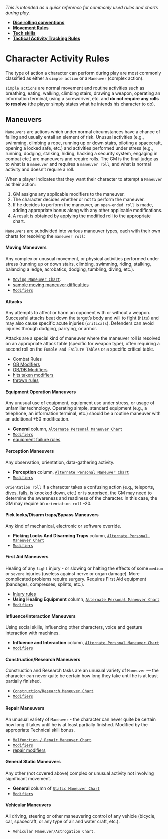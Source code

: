 *This is intended as a quick reference for commonly used rules and charts during play.*

- [**Dice rolling conventions**](dice-rolling-conventions.md)
- [**Movement Rules**](movement-rules.md)
- [**Tech skills**](skills.md)
- [**Tactical Activity Tracking Rules**](tactical-activity-tracking.md)

# Character Activity Rules

The type of action a character can perform during play are most commonly classified as either a `simple action` or a `Maneuver` (complex action).

`simple actions` are normal movement and routine activities such as breathing, eating, walking, climbing stairs, drawing a weapon, operating an information terminal, using a screwdriver, etc. and **do not require any rolls to resolve** (the player simply states what he intends his character to do).

## Maneuvers
`Maneuvers` are actions which under normal circumstances have a chance of failing and usually entail an element of risk.
Unusual activities (e.g., swimming, climbing a rope, running up or down stairs, piloting a spacecraft, opening a locked safe, etc.) and activities performed under stress (e.g., running, dodging, stalking, hiding, hacking a security system, engaging in combat etc.) are maneuvers and require rolls. The GM is the final judge as to what is a `maneuver` and requires a `maneuver roll`, and what is normal activity and doesn’t require a roll.

When a player indicates that they want their character to attempt a `Maneuver` as their action:
1. GM assigns any applicable modifiers to the maneuver.
2. The character decides whether or not to perform the maneuver.
3. If he decides to perform the maneuver, an `open-ended roll` is made, adding appropriate bonus along with any other applicable modifications.
4. A result is obtained by applying the modified roll to the appropriate chart.

`Maneuvers` are subdivided into various maneuver types, each with their own charts for resolving the `maneuver roll`:

#### Moving Maneuvers
Any complex or unusual movement, or physical activities performed under stress (running up or down stairs, climbing, swimming, riding, stalking, balancing a ledge, acrobatics, dodging, tumbling, diving, etc.).

- [`Moving Maneuver Chart`](https://drive.google.com/open?id=1QmrjA1JVhHZZNdUClJAn7gEoVgSD8BvJ).
- [sample moving maneuver difficulties](moving-maneuver-difficulties.md)
- [`Modifiers`](https://skippern.github.io/iRoleMaster.help/Contents/Resources/shared/T/RMSR_T-4.2.png)

#### Attacks
Any attempts to affect or harm an opponent with or without a weapon. 
Successful attacks beat down the target’s body and will to fight (`hits`) and may also cause specific acute injuries (`criticals`). Defenders can avoid injuries through dodging, parrying, or armor.

Attacks are a special kind of maneuver where the maneuver roll is resolved on an appropriate attack table (specific for weapon type), often requiring a second roll on the `Fumble and Failure Tables` or a specific critical table.
- Combat Rules
- [OB Modifiers](https://drive.google.com/open?id=1N1pcykiytz4mn3xdQHRkSuJltK1QSXYE)
- [OB/DB Modifiers](ob-db-modifiers.md)
- [hits taken modifiers](https://drive.google.com/open?id=1tnytSikTJTY5FBkvswJ8UqsOrPB_taW_)
- [thrown rules](thrown-rules.md)

#### Equipment Operation Maneuvers
Any unusual use of equipment, equipment use under stress, or usage of unfamiliar technology.
Operating simple, standard equipment (e.g., a telephone, an information terminal, etc.) should be a routine maneuver with an additional +50 modification.
- **General** column, [`Alternate Personal Maneuver Chart`](https://drive.google.com/open?id=18acBn2E4YGCWU7FnnDhlgLs6DiDdeMaj)
- [`Modifiers`](https://drive.google.com/open?id=1tnytSikTJTY5FBkvswJ8UqsOrPB_taW_)
- [equipment failure rules](equipment-failure-breakage.md)

#### Perception Maneuvers
Any observation, orientation, data-gathering activity.

- **Perception** column, [`Alternate Personal Maneuver Chart`](https://drive.google.com/open?id=18acBn2E4YGCWU7FnnDhlgLs6DiDdeMaj)
- [`Modifiers`](https://drive.google.com/open?id=1tnytSikTJTY5FBkvswJ8UqsOrPB_taW_)

`Orientation roll` If a character takes a confusing action (e.g., teleports, dives, falls, is knocked down, etc.) or is surprised, the GM may need to determine the awareness and readiness of the character. In this case, the GM may require an `orientation roll` -20.

#### Pick locks/Disarm traps/Bypass Maneuvers
Any kind of mechanical, electronic or software override.
- **Picking Locks And Disarming Traps** column, [`Alternate Personal Maneuver Chart`](https://drive.google.com/open?id=18acBn2E4YGCWU7FnnDhlgLs6DiDdeMaj)
- [`Modifiers`](https://drive.google.com/open?id=1tnytSikTJTY5FBkvswJ8UqsOrPB_taW_)

#### First Aid Maneuvers
Healing of any `light` injury - or slowing or halting the effects of some `medium` or `severe` injuries (useless against nerve or organ damage). More complicated problems require surgery.
Requires First Aid equipment (bandages, compresses, splints, etc.).
- [Injury rules](injury-death-healing.md)
- **Using Healing Equipment** column, [`Alternate Personal Maneuver Chart`](https://drive.google.com/open?id=18acBn2E4YGCWU7FnnDhlgLs6DiDdeMaj)
- [`Modifiers`](https://drive.google.com/open?id=1tnytSikTJTY5FBkvswJ8UqsOrPB_taW_)

#### Influence/Interaction Maneuvers
Using social skills, influencing other characters, voice and gesture interaction with machines. 
- **Influence and Interaction** column, [`Alternate Personal Maneuver Chart`](https://drive.google.com/open?id=18acBn2E4YGCWU7FnnDhlgLs6DiDdeMaj)
- [`Modifiers`](https://drive.google.com/open?id=1tnytSikTJTY5FBkvswJ8UqsOrPB_taW_)

#### Construction/Research Maneuvers
Construction and Research tasks are an unusual variety of `Maneuver` — the character can never quite be certain how long they take until he is at least partially finished.
- [`Construction/Research Maneuver Chart`](https://drive.google.com/open?id=1MlE0rmM9USBmwVmXokUKCwwZzixDj0U_)
- [`Modifiers`](https://drive.google.com/open?id=1gz80stxpaNaAkewMxoWQ3wU38HOimD84)

#### Repair Maneuvers
An unusual variety of `Maneuver` - the character can never quite be certain how long it takes until he is at least partially finished.
Modified by the appropriate Technical skill bonus.
- [`Malfunction / Repair Maneuver Chart`](https://drive.google.com/open?id=18Vo4yWrWMYUSPOjC4sZEUapUlSwAleNp).
- [`Modifiers`](https://drive.google.com/open?id=1tnytSikTJTY5FBkvswJ8UqsOrPB_taW_)
- [repair modifiers](repair-modifiers.md)

#### General Static Maneuvers
Any other (not covered above) complex or unusual activity not involving significant movement.
- **General** column of [`Static Maneuver Chart`](https://drive.google.com/open?id=18acBn2E4YGCWU7FnnDhlgLs6DiDdeMaj)
- [`Modifiers`](https://drive.google.com/open?id=1tnytSikTJTY5FBkvswJ8UqsOrPB_taW_)

#### Vehicular Maneuvers
All driving, steering or other maneuvering control of any vehicle (bicycle, car, spacecraft, or any type of air and water craft, etc.).
- `Vehicular Maneuver/Astrogation Chart`.


